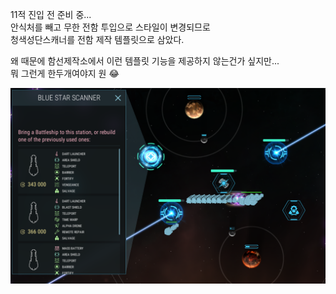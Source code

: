 11적 진입 전 준비 중...  
안식처를 빼고 무한 전함 투입으로 스타일이 변경되므로  
청색성단스캐너를 전함 제작 템플릿으로 삼았다.  
  
왜 때문에 함선제작소에서 이런 템플릿 기능을 제공하지 않는건가 싶지만...  
뭐 그런게 한두개여야지 원 :joy:  
  
![](../assets/20230107_Ready_for_RS11.png)   
